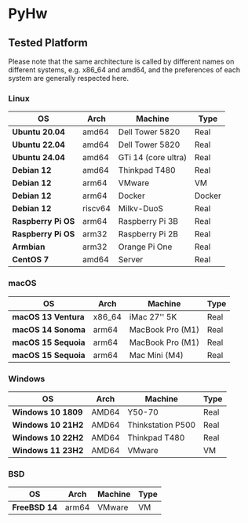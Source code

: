 # PyHw
## Tested Platform

Please note that the same architecture is called by different names on different systems, e.g. x86_64 and amd64, and the preferences of each system are generally respected here.

### Linux

| OS                  | Arch    | Machine             | Type   |
| ------------------- | ------- | ------------------- | ------ |
| **Ubuntu 20.04**    | amd64   | Dell Tower 5820     | Real   |
| **Ubuntu 22.04**    | amd64   | Dell Tower 5820     | Real   |
| **Ubuntu 24.04**    | amd64   | GTi 14 (core ultra) | Real   |
| **Debian 12**       | amd64   | Thinkpad T480       | Real   |
| **Debian 12**       | arm64   | VMware              | VM     |
| **Debian 12**       | arm64   | Docker              | Docker |
| **Debian 12**       | riscv64 | Milkv-DuoS          | Real   |
| **Raspberry Pi OS** | arm64   | Raspberry Pi 3B     | Real   |
| **Raspberry Pi OS** | arm32   | Raspberry Pi 2B     | Real   |
| **Armbian**         | arm32   | Orange Pi One       | Real   |
| **CentOS 7**        | amd64   | Server              | Real   |



### macOS

| OS                   | Arch   | Machine          | Type |
| -------------------- | ------ | ---------------- | ---- |
| **macOS 13 Ventura** | x86_64 | iMac 27'' 5K     | Real |
| **macOS 14 Sonoma**  | arm64  | MacBook Pro (M1) | Real |
| **macOS 15 Sequoia** | arm64  | MacBook Pro (M1) | Real |
| **macOS 15 Sequoia** | arm64  | Mac Mini (M4)    | Real |


### Windows

| OS                  | Arch  | Machine           | Type |
| ------------------- | ----- | ----------------- | ---- |
| **Windows 10 1809** | AMD64 | Y50-70            | Real |
| **Windows 10 21H2** | AMD64 | Thinkstation P500 | Real |
| **Windows 10 22H2** | AMD64 | Thinkpad T480     | Real |
| **Windows 11 23H2** | AMD64 | VMware            | VM   |

### BSD

| OS             | Arch  | Machine | Type |
| -------------- | ----- | ------- | ---- |
| **FreeBSD 14** | arm64 | VMware  | VM   |

